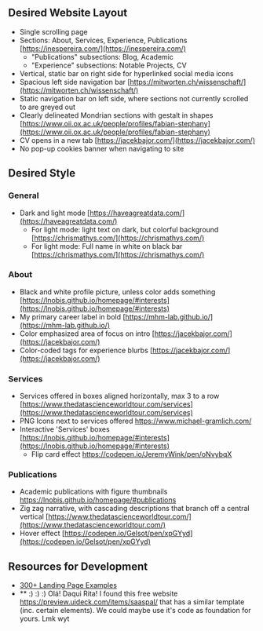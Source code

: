 ## Desired Website Layout
- Single scrolling page
- Sections: About, Services, Experience, Publications [https://inespereira.com/](https://inespereira.com/)
  - "Publications" subsections: Blog, Academic
  - "Experience" subsections: Notable Projects, CV
- Vertical, static bar on right side for hyperlinked social media icons
- Spacious left side navigation bar  [https://mitworten.ch/wissenschaft/](https://mitworten.ch/wissenschaft/)  
- Static navigation bar on left side, where sections not currently scrolled to are greyed out
- Clearly delineated Mondrian sections with gestalt in shapes  [https://www.oii.ox.ac.uk/people/profiles/fabian-stephany](https://www.oii.ox.ac.uk/people/profiles/fabian-stephany)  
- CV opens in a new tab  [https://jacekbajor.com/](https://jacekbajor.com/)  
- No pop-up cookies banner when navigating to site

## Desired Style
### General
- Dark and light mode  [https://haveagreatdata.com/](https://haveagreatdata.com/)  
  - For light mode: light text on dark, but colorful background  [https://chrismathys.com/](https://chrismathys.com/)  
  - For light mode: Full name in white on black bar   [https://chrismathys.com/](https://chrismathys.com/)
### About
- Black and white profile picture, unless color adds something 
[https://lnobis.github.io/homepage/#interests](https://lnobis.github.io/homepage/#interests)  
- My primary career label in bold [https://mhm-lab.github.io/](https://mhm-lab.github.io/)  
- Color emphasized area of focus on intro  [https://jacekbajor.com/](https://jacekbajor.com/)  
- Color-coded tags for experience blurbs [https://jacekbajor.com/](https://jacekbajor.com/)  

### Services
- Services offered in boxes aligned horizontally, max 3 to a row [https://www.thedatascienceworldtour.com/services](https://www.thedatascienceworldtour.com/services) 
- PNG Icons next to services offered  https://www.michael-gramlich.com/
- Interactive 'Services' boxes
[https://lnobis.github.io/homepage/#interests](https://lnobis.github.io/homepage/#interests)
  - Flip card effect https://codepen.io/JeremyWink/pen/oNvybqX
### Publications
- Academic publications with figure thumbnails https://lnobis.github.io/homepage/#publications
- Zig zag narrative, with cascading descriptions that branch off a central vertical 
[https://www.thedatascienceworldtour.com/](https://www.thedatascienceworldtour.com/)  
- Hover effect [https://codepen.io/Gelsot/pen/xpGYyd](https://codepen.io/Gelsot/pen/xpGYyd)

## Resources for Development
- [300+ Landing Page Examples](https://www.btw.so/marketing/landing-page-examples)
- ** :) :) :) Olá! Daqui Rita! I found this free website https://preview.uideck.com/items/saaspal/ that has a similar template (inc. certain elements). We could maybe use it's code as foundation for yours. Lmk wyt
